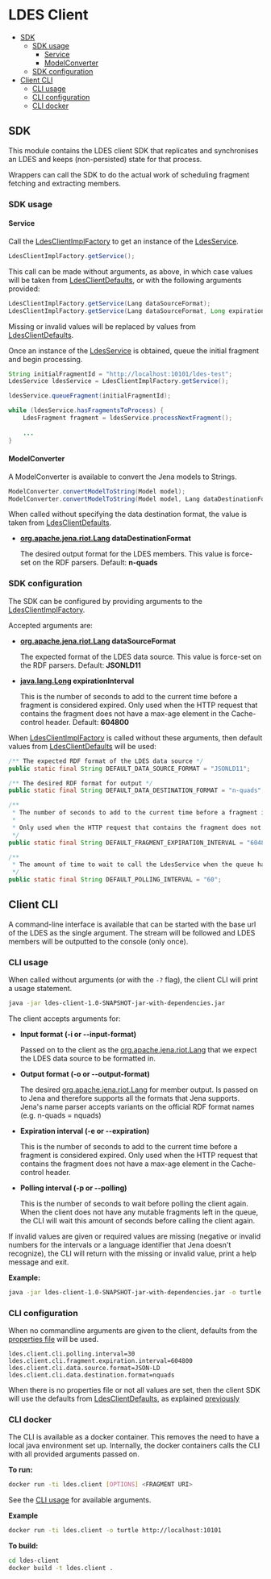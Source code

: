 # LDES Client

- [SDK](#sdk)
    - [SDK usage](#sdk-usage)
        - [Service](#service)
        - [ModelConverter](#modelconverter)
    - [SDK configuration](#sdk-configuration)
- [Client CLI](#client-cli)
    - [CLI usage](#cli-usage)
    - [CLI configuration](#cli-configuration)
    - [CLI docker](#cli-docker)

## SDK

This module contains the LDES client SDK that replicates and synchronises an LDES and keeps (non-persisted) state for that process.

Wrappers can call the SDK to do the actual work of scheduling fragment fetching and extracting members.

### SDK usage


#### Service
Call the [LdesClientImplFactory](src/main/java/be/vlaanderen/informatievlaanderen/ldes/client/LdesClientImplFactory.java) to get an instance of the [LdesService](src/main/java/be/vlaanderen/informatievlaanderen/ldes/client/services/LdesServiceImpl.java).

```java
LdesClientImplFactory.getService();
```

This call can be made without arguments, as above, in which case values will be taken from [LdesClientDefaults](src/main/java/be/vlaanderen/informatievlaanderen/ldes/client/LdesClientDefaults.java), or with the following arguments provided:

```java
LdesClientImplFactory.getService(Lang dataSourceFormat);
LdesClientImplFactory.getService(Lang dataSourceFormat, Long expirationInterval);
```

Missing or invalid values will be replaced by values from [LdesClientDefaults](src/main/java/be/vlaanderen/informatievlaanderen/ldes/client/LdesClientDefaults.java).

Once an instance of the [LdesService](src/main/java/be/vlaanderen/informatievlaanderen/ldes/client/services/LdesServiceImpl.java) is obtained, queue the initial fragment and begin processing.

```java
String initialFragmentId = "http://localhost:10101/ldes-test";
LdesService ldesService = LdesClientImplFactory.getService();

ldesService.queueFragment(initialFragmentId);

while (ldesService.hasFragmentsToProcess) {
	LdesFragment fragment = ldesService.processNextFragment();
	
	...
}
```

#### ModelConverter

A ModelConverter is available to convert the Jena models to Strings.

```java
ModelConverter.convertModelToString(Model model);
ModelConverter.convertModelToString(Model model, Lang dataDestinationFormat);
```

When called without specifying the data destination format, the value is taken from [LdesClientDefaults](src/main/java/be/vlaanderen/informatievlaanderen/ldes/client/LdesClientDefaults.java).

- **[org.apache.jena.riot.Lang](https://jena.apache.org/documentation/javadoc/arq/org/apache/jena/riot/Lang.html) dataDestinationFormat**

  The desired output format for the LDES members. This value is force-set on the RDF parsers.
  Default: **n-quads**

### SDK configuration

The SDK can be configured by providing arguments to the [LdesClientImplFactory](src/main/java/be/vlaanderen/informatievlaanderen/ldes/client/LdesClientImplFactory.java).

Accepted arguments are:
- **[org.apache.jena.riot.Lang](https://jena.apache.org/documentation/javadoc/arq/org/apache/jena/riot/Lang.html) dataSourceFormat**

  The expected format of the LDES data source. This value is force-set on the RDF parsers.
  Default: **JSONLD11**

- **[java.lang.Long](https://docs.oracle.com/en/java/javase/17/docs/api/java.base/java/lang/Long.html) expirationInterval**

  This is the number of seconds to add to the current time before a fragment is considered expired. Only used when the HTTP request that contains the fragment does not have a max-age element in the Cache-control header.
  Default: **604800**


When [LdesClientImplFactory](src/main/java/be/vlaanderen/informatievlaanderen/ldes/client/LdesClientImplFactory.java) is called without these arguments, then default values from [LdesClientDefaults](src/main/java/be/vlaanderen/informatievlaanderen/ldes/client/LdesClientDefaults.java) will be used:

```java
/** The expected RDF format of the LDES data source */
public static final String DEFAULT_DATA_SOURCE_FORMAT = "JSONLD11";

/** The desired RDF format for output */
public static final String DEFAULT_DATA_DESTINATION_FORMAT = "n-quads";

/**
 * The number of seconds to add to the current time before a fragment is considered expired.
 * 
 * Only used when the HTTP request that contains the fragment does not have a max-age element in the Cache-control header.
 */
public static final String DEFAULT_FRAGMENT_EXPIRATION_INTERVAL = "604800";

/**
 * The amount of time to wait to call the LdesService when the queue has no mutable fragments left or when the mutable fragments have not yet expired.
 */
public static final String DEFAULT_POLLING_INTERVAL = "60";
```


## Client CLI

A command-line interface is available that can be started with the base url of the LDES as the single argument.
The stream will be followed and LDES members will be outputted to the console (only once).


### CLI usage

When called without arguments (or with the `-?` flag), the client CLI will print a usage statement.

```bash
java -jar ldes-client-1.0-SNAPSHOT-jar-with-dependencies.jar
```

The client accepts arguments for:
- **Input format (-i or --input-format)**

  Passed on to the client as the [org.apache.jena.riot.Lang](https://jena.apache.org/documentation/javadoc/arq/org/apache/jena/riot/Lang.html) that we expect the LDES data source to be formatted in.
  
- **Output format (-o or --output-format)**

  The desired [org.apache.jena.riot.Lang](https://jena.apache.org/documentation/javadoc/arq/org/apache/jena/riot/Lang.html) for member output. Is passed on to Jena and therefore supports all the formats that Jena supports. Jena's name parser accepts variants on the official RDF format names (e.g. n-quads = nquads)

- **Expiration interval (-e or --expiration)**

  This is the number of seconds to add to the current time before a fragment is considered expired. Only used when the HTTP request that contains the fragment does not have a max-age element in the Cache-control header.
  
- **Polling interval (-p or --polling)**

  This is the number of seconds to wait before polling the client again. When the client does not have any mutable fragments left in the queue, the CLI will wait this amount of seconds before calling the client again.


If invalid values are given or required values are missing (negative or invalid numbers for the intervals or a language identifier that Jena doesn't recognize), the CLI will return with the missing or invalid value, print a help message and exit.

**Example:**

```bash
java -jar ldes-client-1.0-SNAPSHOT-jar-with-dependencies.jar -o turtle http://localhost:10101/ldes-test
```

### CLI configuration

When no commandline arguments are given to the client, defaults from the [properties file](src/main/resources/ldesclientcli.properties) will be used.

```properties
ldes.client.cli.polling.interval=30
ldes.client.cli.fragment.expiration.interval=604800
ldes.client.cli.data.source.format=JSON-LD
ldes.client.cli.data.destination.format=nquads
```
 
When there is no properties file or not all values are set, then the client SDK will use the defaults from [LdesClientDefaults](src/main/java/be/vlaanderen/informatievlaanderen/ldes/client/LdesClientDefaults.java), as explained [previously](#sdk-configuration)

### CLI docker

The CLI is available as a docker container. This removes the need to have a local java environment set up.
Internally, the docker containers calls the CLI with all provided arguments passed on.

**To run:**

```bash
docker run -ti ldes.client [OPTIONS] <FRAGMENT URI>
```

See the [CLI usage](#cli-usage) for available arguments.

**Example**

```bash
docker run -ti ldes.client -o turtle http://localhost:10101
```

**To build:**

```bash
cd ldes-client
docker build -t ldes.client .
```

